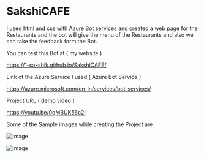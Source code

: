 # SakshiCAFE

I used html and css with Azure Bot services and created a web page for the Restaurants and the bot will give the menu of the Restaurants and also we can take the feedback form the Bot.

You can test this Bot at ( my website )

https://1-sakshik.github.io/SakshiCAFE/

Link of the Azure Service I used ( Azure Bot Service )

https://azure.microsoft.com/en-in/services/bot-services/

Project URL ( demo video )

https://youtu.be/0qMBUK56c2I

Some of the Sample images while creating the Project are

![image](https://user-images.githubusercontent.com/101929086/163810101-e6498b24-48a0-4f5e-b0c1-ede462148427.png)

![image](https://user-images.githubusercontent.com/101929086/163810186-a5c2678a-2ba5-4351-9338-e3f710c2b7b9.png)








